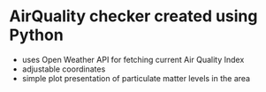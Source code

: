 AirQuality checker created using <b>Python</b>
=================================================================================================================================

* uses Open Weather API for fetching current Air Quality Index
* adjustable coordinates
* simple plot presentation of particulate matter levels in the area

